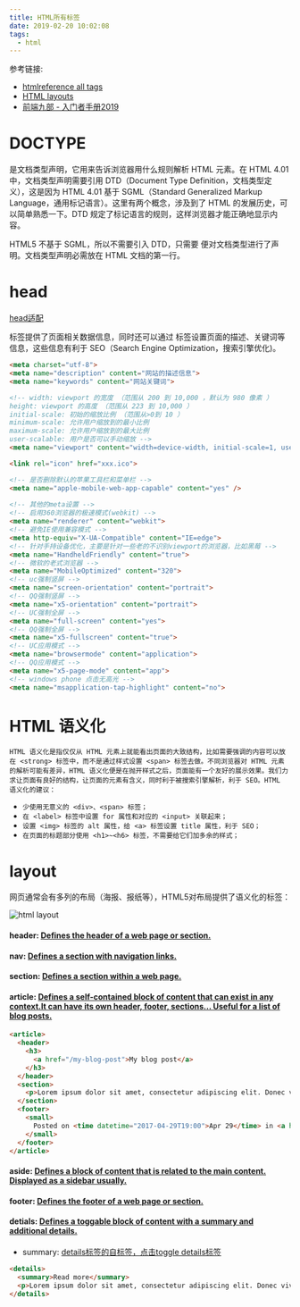 ```yaml
---
title: HTML所有标签
date: 2019-02-20 10:02:08
tags: 
  - html
---
```


参考链接:

-	[htmlreference all tags](https://htmlreference.io/element/a/)
- [HTML layouts](https://www.w3schools.com/html/html_layout.asp)
- [前端九部 - 入门者手册2019](https://www.yuque.com/fe9/basic/khrne0)

# DOCTYPE
<!DOCTYPE> 是文档类型声明，它用来告诉浏览器用什么规则解析 HTML 元素。在 HTML 4.01 中，文档类型声明需要引用 DTD（Document Type Definition，文档类型定义），这是因为 HTML 4.01 基于 SGML（Standard Generalized Markup Language，通用标记语言）。这里有两个概念，涉及到了 HTML 的发展历史，可以简单熟悉一下。DTD 规定了标记语言的规则，这样浏览器才能正确地显示内容。
HTML5 不基于 SGML，所以不需要引入 DTD，只需要 <!DOCTYPE html> 便对文档类型进行了声明。文档类型声明必需放在 HTML 文档的第一行。

# head
[head适配](https://blog.csdn.net/qq_40963664/article/details/80755665)

<meta> 标签提供了页面相关数据信息，同时还可以通过 <meta> 标签设置页面的描述、关键词等信息，这些信息有利于 SEO（Search Engine Optimization，搜索引擎优化)。

```html
<meta charset="utf-8">
<meta name="description" content="网站的描述信息">
<meta name="keywords" content="网站关键词">

<!-- width: viewport 的宽度 （范围从 200 到 10,000 ，默认为 980 像素 ）
height: viewport 的高度 （范围从 223 到 10,000 ）
initial-scale: 初始的缩放比例 （范围从>0到 10 ）
minimum-scale: 允许用户缩放到的最小比例
maximum-scale: 允许用户缩放到的最大比例
user-scalable: 用户是否可以手动缩放 -->
<meta name="viewport" content="width=device-width, initial-scale=1, user-scalable=no, minimal-ui" /> 

<link rel="icon" href="xxx.ico">

<!-- 是否删除默认的苹果工具栏和菜单栏 -->
<meta name="apple-mobile-web-app-capable" content="yes" />
 
<!-- 其他的meta设置 -->
<!-- 启用360浏览器的极速模式(webkit) -->
<meta name="renderer" content="webkit">
<!-- 避免IE使用兼容模式 -->
<meta http-equiv="X-UA-Compatible" content="IE=edge">
<!-- 针对手持设备优化，主要是针对一些老的不识别viewport的浏览器，比如黑莓 -->
<meta name="HandheldFriendly" content="true">
<!-- 微软的老式浏览器 -->
<meta name="MobileOptimized" content="320">
<!-- uc强制竖屏 -->
<meta name="screen-orientation" content="portrait">
<!-- QQ强制竖屏 -->
<meta name="x5-orientation" content="portrait">
<!-- UC强制全屏 -->
<meta name="full-screen" content="yes">
<!-- QQ强制全屏 -->
<meta name="x5-fullscreen" content="true">
<!-- UC应用模式 -->
<meta name="browsermode" content="application">
<!-- QQ应用模式 -->
<meta name="x5-page-mode" content="app">
<!-- windows phone 点击无高光 -->
<meta name="msapplication-tap-highlight" content="no">

```


# HTML 语义化
`
HTML 语义化是指仅仅从 HTML 元素上就能看出页面的大致结构，比如需要强调的内容可以放在 <strong> 标签中，而不是通过样式设置 <span> 标签去做。不同浏览器对 HTML 元素的解析可能有差异，HTML 语义化便是在抛开样式之后，页面能有一个友好的展示效果。我们力求让页面有良好的结构，让页面的元素有含义，同时利于被搜索引擎解析，利于 SEO。HTML 语义化的建议：
`
- `少使用无意义的 <div>、<span> 标签；`
- `在 <label> 标签中设置 for 属性和对应的 <input> 关联起来；`
- `设置 <img> 标签的 alt 属性，给 <a> 标签设置 title 属性，利于 SEO；`
- `在页面的标题部分使用 <h1>~<h6> 标签，不需要给它们加多余的样式；`


# layout
网页通常会有多列的布局（海报、报纸等），HTML5对布局提供了语义化的标签：

![html layout](/iamges/HTML/img_sem_elements.gif)

#### header: [Defines the header of a web page or section.](https://htmlreference.io/element/header/)
#### nav: [Defines a section with navigation links.](https://htmlreference.io/element/nav/)
#### section: [Defines a section within a web page.](https://htmlreference.io/element/section/)
#### article: [Defines a self-contained block of content that can exist in any context.It can have its own header, footer, sections... Useful for a list of blog posts.](https://htmlreference.io/element/article/)
```html
<article>
  <header>
    <h3>
      <a href="/my-blog-post">My blog post</a>
    </h3>
  </header>
  <section>
    <p>Lorem ipsum dolor sit amet, consectetur adipiscing elit. Donec viverra nec nulla vitae mollis.</p>
  </section>
  <footer>
    <small>
      Posted on <time datetime="2017-04-29T19:00">Apr 29</time> in <a href="/category/code">Code</a>
    </small>
  </footer>
</article>
```
#### aside: [Defines a block of content that is related to the main content. Displayed as a sidebar usually.](https://htmlreference.io/element/aside/)
#### footer: [Defines the footer of a web page or section.](https://htmlreference.io/element/footer/)
#### detials: [Defines a toggable block of content with a summary and additional details.](https://htmlreference.io/element/detials/)
- summary: [details标签的自标签，点击toggle details标签](https://htmlreference.io/element/summary/)

```html
<details>
  <summary>Read more</summary>
  <p>Lorem ipsum dolor sit amet, consectetur adipiscing elit. Donec viverra nec nulla vitae mollis.</p>
</details>
```




